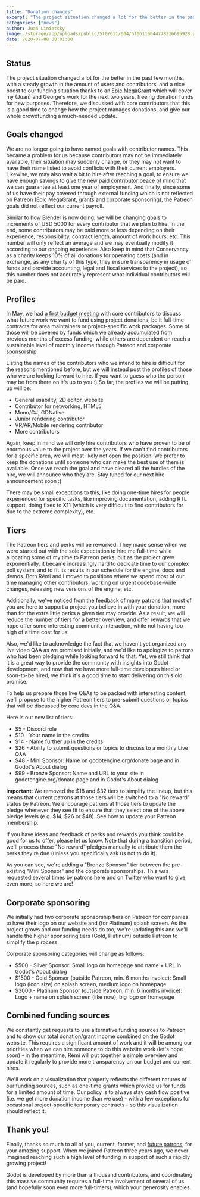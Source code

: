 ```yaml
---
title: "Donation changes"
excerpt: "The project situation changed a lot for the better in the past few months, with a steady growth in the amount of users and contributors, and a nice boost to our funding situation, freeing donation funds for new purposes. Therefore, we discussed with core contributors that this is a good time to change how the project manages donations, and give our whole crowdfunding a much-needed update."
categories: ["news"]
author: Juan Linietsky
image: /storage/app/uploads/public/5f0/611/604/5f06116044778216695928.png
date: 2020-07-08 00:01:00
---
```


## Status

The project situation changed a lot for the better in the past few months, with a steady growth in the amount of users and contributors, and a nice boost to our funding situation thanks to an [Epic MegaGrant](https://godotengine.org/article/godot-engine-was-awarded-epic-megagrant) which will cover my (Juan) and George's work for the next two years, freeing donation funds for new purposes. Therefore, we discussed with core contributors that this is a good time to change how the project manages donations, and give our whole crowdfunding a much-needed update.

## Goals changed

We are no longer going to have named goals with contributor names. This became a problem for us because contributors may not be immediately available, their situation may suddenly change, or they may not want to have their name listed to avoid conflicts with their current employers. Likewise, we may also wait a bit to hire after reaching a goal, to ensure we have enough savings to give the new paid contributor peace of mind that we can guarantee at least one year of employment. And finally, since some of us have their pay covered through external funding which is not reflected on Patreon (Epic MegaGrant, grants and corporate sponsoring), the Patreon goals did not reflect our current payroll.

Similar to how Blender is now doing, we will be changing goals to increments of USD 5000 for every contributor that we plan to hire. In the end, some contributors may be paid more or less depending on their experience, responsibility, contract length, amount of work hours, etc. This number will only reflect an average and we may eventually modify it according to our ongoing experience. Also keep in mind that Conservancy as a charity keeps 10% of all donations for operating costs (and in exchange, as any charity of this type, they ensure transparency in usage of funds and provide accounting, legal and fiscal services to the project), so this number does not accurately represent what individual contributors will be paid.

## Profiles

In May, we had [a first budget meeting](https://godotengine.org/article/godot-core-budget-meeting-report-1) with core contributors to discuss what future work we want to fund using project donations, be it full-time contracts for area maintainers or project-specific work packages. Some of those will be covered by funds which we already accumulated from previous months of excess funding, while others are dependent on reach a sustainable level of monthly income through Patreon and corporate sponsorship.

Listing the names of the contributors who we intend to hire is difficult for the reasons mentioned before, but we will instead post the profiles of those who we are looking forward to hire. If you want to guess who the person may be from there on it's up to you :) So far, the profiles we will be putting up will be:

* General usability, 2D editor, website
* Contributor for networking, HTML5
* Mono/C#, GDNative
* Junior rendering contributor
* VR/AR/Mobile rendering contributor
* More contributors

Again, keep in mind we will only hire contributors who have proven to be of enormous value to the project over the years. If we can't find contributors for a specific area, we will most likely not open the position. We prefer to keep the donations until someone who can make the best use of them is available.
Once we reach the goal and have cleared all the hurdles of the hire, we will announce who they are. Stay tuned for our next hire announcement soon :)

There may be small exceptions to this, like doing one-time hires for people experienced for specific tasks, like improving documentation, adding RTL support, doing fixes to X11 (which is very difficult to find contributors for due to the extreme complexity), etc.

## Tiers

The Patreon tiers and perks will be reworked. They made sense when we were started out with the sole expectation to hire me full-time while allocating some of my time to Patreon perks, but as the project grew exponentially, it became increasingly hard to dedicate time to our complex poll system, and to fit its results in our schedule for the engine, docs and demos. Both Rémi and I moved to positions where we spend most of our time managing other contributors, working on urgent codebase-wide changes, releasing new versions of the engine, etc.

Additionally, we've noticed from the feedback of many patrons that most of you are here to support a project you believe in with your donation, more than for the extra little perks a given tier may provide. As a result, we will reduce the number of tiers for a better overview, and offer rewards that we hope offer some interesting community interaction, while not having too high of a time cost for us.

Also, we'd like to acknowledge the fact that we haven't yet organized any live video Q&A as we promised initially, and we'd like to apologize to patrons who had been pledging while looking forward to that. Yet, we still think that it is a great way to provide the community with insights into Godot development, and now that we have more full-time developers hired or soon-to-be hired, we think it's a good time to start delivering on this old promise.

To help us prepare those live Q&As to be packed with interesting content, we'll propose to the higher Patreon tiers to pre-submit questions or topics that will be discussed by core devs in the Q&A.

Here is our new list of tiers:
*  $5 - Discord role
*  $10 - Your name in the credits
*  $14 - Name further up in the credits
*  $26 - Ability to submit questions or topics to discuss to a monthly Live Q&A
*  $48 - Mini Sponsor: Name on godotengine.org/donate page and in Godot's About dialog
*  $99 - Bronze Sponsor: Name and URL to your site in godotengine.org/donate page and in Godot's About dialog

**Important**: We removed the $18 and $32 tiers to simplify the lineup, but this means that current patrons at those tiers will be switched to a "No reward" status by Patreon. We encourage patrons at those tiers to update the pledge whenever they see fit to ensure that they select one of the above pledge levels (e.g. $14, $26 or $48). See how to update your Patreon membership.

If you have ideas and feedback of perks and rewards you think could be good for us to offer, please let us know.
Note that during a transition period, we'll process those "No reward" pledges manually to attribute them the perks they're due (unless you specifically ask us not to do it).

As you can see, we're adding a "Bronze Sponsor" tier between the pre-existing "Mini Sponsor" and the corporate sponsorships. This was requested several times by patrons here and on Twitter who want to give even more, so here we are!

## Corporate sponsoring

We initially had two corporate sponsorship tiers on Patreon for companies to have their logo on our website and (for Platinum) splash screen. As the project grows and our funding needs do too, we're updating this and we'll handle the higher sponsoring tiers (Gold, Platinum) outside Patreon to simplify the p
rocess.

Corporate sponsoring categories will change as follows:

*  $500 - Silver Sponsor: Small logo on homepage and name + URL in Godot's About dialog
*  $1500 - Gold Sponsor (outside Patreon, min. 6 months invoice): Small logo (icon size) on splash screen, medium logo on homepage
*  $3000 - Platinum Sponsor (outside Patreon, min. 6 months invoice): Logo + name on splash screen (like now), big logo on homepage

## Combined funding sources

We constantly get requests to use alternative funding sources to Patreon and to show our total donation/grant income combined on the Godot website. This requires a significant amount of work and it will be among our priorities when we can hire someone to do this website work (let's hope soon) - in the meantime, Rémi will put together a simple overview and update it regularly to provide more transparency on our budget and current hires.

We'll work on a visualization that properly reflects the different natures of our funding sources, such as one-time grants which provide us for funds for a limited amount of time. Our policy is to always stay cash flow positive (i.e. we get more donation income than we use) - with a few exceptions for occasional project-specific temporary contracts - so this visualization should reflect it.

## Thank you!

Finally, thanks so much to all of you, current, former, and [future patrons](https://www.patreon.com/godotengine), for your amazing support. When we joined Patreon three years ago, we never imagined reaching such a high level of funding in support of such a rapidly growing project!

Godot is developed by more than a thousand contributors, and coordinating this massive community requires a full-time involvement of several of us (and hopefully soon even more full-timers), which your generosity enables.
